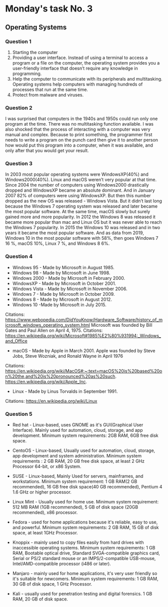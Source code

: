 # Monday's task No. 3
## Operating Systems

### Question 1
1. Starting the computer
1. Providing a user interface. 
Instead of using a terminal to access a program or a file on the computer, the operating system provides you a user-friendly interface that doesn’t require any knowledge in programming.
1. Help the computer to communicate with its peripherals and multitasking. Operating systems help computers with managing hundreds of processes that run at the same time.
1. Protect from malware and viruses.

### Question 2

I was surprised that computers in the 1940s and 1950s could run only one program at the time. There was no multitasking function available. 
I was also shocked that the process of interacting with a computer was very manual and complex. Because to print something, the programmer first needs to write a program on the punch card then give it to another person how would put this program into a computer, when it was available, and only after that you would get your result.

 
### Question 3

In 2003 most popular operating systems were WindowsXP(40%) and Windows2000(40%). Linux and macOS weren’t very popular at that time.
Since 2004 the number of computers using Windows2000 drastically dropped and  WindowsXP became an absolute dominant. And in January 2007 82% of computers were using WindowsXP. But then this number dropped as the new OS was released - Windows Vista. But it didn’t last long because the Windows 7 operating system was released and later became the most popular software. At the same time, macOS slowly but surely gained more and more popularity. 
In 2012 the Windows 8 was released it became more popular than mac and Linux OS but it was never able to reach the Windows 7 popularity. 
In 2015 the Windows 10 was released and in two years it became the most popular software.
And as data from 2019, Windows 10 in the most popular software with 58%, then goes Windows 7 16 %, macOS 10%, Linux 7 %, and Windows 8 6%.
 
### Question 4

* Windows 95 - Made by Microsoft in August 1985.
* Windows 98 - Made by Microsoft in June 1998.
* Windows 2000 - Made by Microsoft in February 2000.
* WindowsXP - Made by Microsoft in October 2001.
* Windows Vista - Made by Microsoft in November 2006.
* Windows 7 - Made by Microsoft in October 2009.
* Windows 8 - Made by Microsoft in August 2012.
* Windows 10 -Made by Microsoft in July 2015.

Citations: https://www.webopedia.com/DidYouKnow/Hardware_Software/history_of_microsoft_windows_operating_system.html
Microsoft was founded by Bill Gates and Paul Allen on April 4, 1975. 
Citations:
https://en.wikipedia.org/wiki/Microsoft#1985%E2%80%931994:_Windows_and_Office

* macOS - Made by Apple in March 2001.
Apple was founded by Steve Jobs, Steve Wozniak, and Ronald Wayne in April 1976

Citations: 
https://en.wikipedia.org/wiki/MacOS#:~:text=macOS%20is%20based%20on%20the,and%20is%20pronounced%20as%20such.
https://en.wikipedia.org/wiki/Apple_Inc.

* Linux - Made by Linus Torvalds in September 1991. 

Citations: 
https://en.wikipedia.org/wiki/Linux

### Question 5
* Red hat - Linux-based, uses GNOME as it's GUI(Graphical User Interface). Mainly used for automation, cloud, storage, and app development. Minimum system requirements: 2GB RAM, 6GB free disk space. 

* CentoOS - Linux-based, Usually used for automation, cloud, storage, app development and system administration. Minimum system requirements :
2 GB RAM, 20 GB free disk space, at least 2 GHz Processor 64-bit, or x86 System.

* SUSE - Linux-based, Mainly Used for servers, mainframes, and workstations. Minimum system requirement: 1 GB RAM(2 GB recommended), 16 GB free disk space(40 GB recommended), Pentium 4 1.6 GHz or higher processor.

* Linux Mint - Usually used for home use. Minimum system requirement: 512 MB RAM (1GB recommended), 5 GB of disk space (20GB recommended), x86 processor.

* Fedora - used for home applications because it's reliable, easy to use, and powerful. Minimum system requirements: 2 GB RAM, 15 GB of disk space, at least 1GHz Processor.

* Knoppix - mainly used to copy files easily from hard drives with inaccessible operating systems. Minimum system requirements:  1 GB RAM, Bootable optical drive, Standard SVGA-compatible graphics card, Serial or PS/2 standard mouse or an IMPS/2-compatible USB-mouse, Intel/AMD-compatible processor (i486 or later).

* Manjaro - mainly used for home applications, it's very user friendly so it's suitable for newcomers. Minimum system requirements: 1 GB RAM, 30 GB of disk space, 1 GHz Processor.

* Kali - usually used for penetration testing and digital forensics.  1 GB RAM, 20 GB of disk space.
